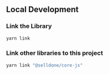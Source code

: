 ## Local Development


###  Link the Library

```bash
yarn link
```


### Link other libraries to this project

```bash
yarn link "@selldone/core-js"


```
